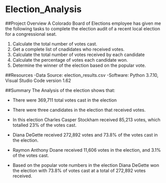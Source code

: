# Election_Analysis
##Project Overview
A Colorado Board of Elections employee has given me the following tasks to complete the election audit of a recent local election for a congressional seat.
  1. Calculate the total number of votes cast.
  2. Get a complete list of cnadidates who received votes. 
  3. Calculate the total number of votes received by each candidate
  4. Calculate the percentage of votes each candidate won.
  5. Determine the winner of the election based on the popular vote. 

##Resources
  -Data Source: election_results.csv
  -Software: Python 3.7.10, Visual Studio Code version 1.62
  
##Summary 
The Analysis of the election shows that:

  - There were 369,711 total votes cast in the election
  
  - There were three candidates in the election that received votes.
  
  - In this election Charles Casper Stockham received 85,213 votes, which totalled 23% of the votes cast. 
  
  - Diana DeGette received 272,892 votes and 73.8% of the votes cast in the election.
  
  - Raymon Anthony Doane received 11,606 votes in the election, and 3.1% of the votes cast.
  
  - Based on the popular vote numbers in the election Diana DeGette won the election with 73.8% of votes cast at a total of 272,892 votes     received. 

